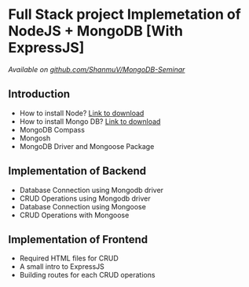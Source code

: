 # Full Stack project Implemetation of NodeJS + MongoDB [With ExpressJS]

_Available on [github.com/ShanmuV/MongoDB-Seminar](https://github.com/ShanmuV/MongoDB-Seminar)_

## Introduction

- How to install Node? [Link to download](https://nodejs.org/en/download)
- How to install Mongo DB? [Link to download](https://www.mongodb.com/try/download/community)
- MongoDB Compass
- Mongosh
- MongoDB Driver and Mongoose Package

## Implementation of Backend

- Database Connection using Mongodb driver
- CRUD Operations using Mongodb driver
- Database Connection using Mongoose
- CRUD Operations with Mongoose

## Implementation of Frontend

- Required HTML files for CRUD
- A small intro to ExpressJS
- Building routes for each CRUD operations
